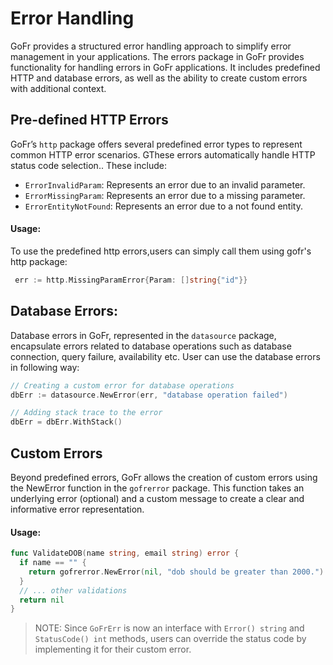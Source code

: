# Error Handling

GoFr provides a structured error handling approach to simplify error management in your applications. 
The errors package in GoFr provides functionality for handling errors in GoFr applications. It includes predefined HTTP 
and database errors, as well as the ability to create custom errors with additional context.

## Pre-defined HTTP Errors

GoFr’s `http` package offers several predefined error types to represent common HTTP error scenarios. GThese errors 
automatically handle HTTP status code selection.. These include:

- `ErrorInvalidParam`: Represents an error due to an invalid parameter.
- `ErrorMissingParam`: Represents an error due to a missing parameter.
- `ErrorEntityNotFound`: Represents an error due to a not found entity.

#### Usage:
To use the predefined http errors,users can simply call them using gofr's http package:
```go
 err := http.MissingParamError{Param: []string{"id"}}
```

## Database Errors:
Database errors in GoFr, represented in the `datasource` package, encapsulate errors related to database operations such
as database connection, query failure, availability etc. User can use the database errors in following way:
```go
// Creating a custom error for database operations
dbErr := datasource.NewError(err, "database operation failed")

// Adding stack trace to the error
dbErr = dbErr.WithStack()
```

## Custom Errors

Beyond predefined errors, GoFr allows the creation of custom errors using the NewError function in the `gofrerror` package.
This function takes an underlying error (optional) and a custom message to create a clear and informative error
representation.

#### Usage:
```go
func ValidateDOB(name string, email string) error {
  if name == "" {
    return gofrerror.NewError(nil, "dob should be greater than 2000.")
  }
  // ... other validations
  return nil
}

```

> NOTE: Since `GoFrErr` is now an interface with `Error() string` and `StatusCode() int` methods, users can override the 
> status code by implementing it for their custom error.

